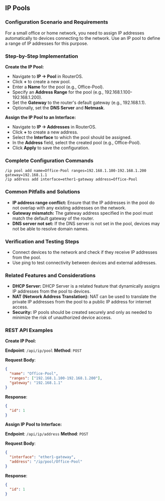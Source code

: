 ## IP Pools

### Configuration Scenario and Requirements

For a small office or home network, you need to assign IP addresses automatically to devices connecting to the network. Use an IP pool to define a range of IP addresses for this purpose.

### Step-by-Step Implementation

**Create the IP Pool:**

- Navigate to **IP -> Pool** in RouterOS.
- Click **+** to create a new pool.
- Enter a **Name** for the pool (e.g., Office-Pool).
- Specify an **Address Range** for the pool (e.g., 192.168.1.100-192.168.1.200).
- Set the **Gateway** to the router's default gateway (e.g., 192.168.1.1).
- Optionally, set the **DNS Server** and **Netmask**.

**Assign the IP Pool to an Interface:**

- Navigate to **IP -> Addresses** in RouterOS.
- Click **+** to create a new address.
- Select the **Interface** to which the pool should be assigned.
- In the **Address** field, select the created pool (e.g., Office-Pool).
- Click **Apply** to save the configuration.

### Complete Configuration Commands

```
/ip pool add name=Office-Pool ranges=192.168.1.100-192.168.1.200 gateway=192.168.1.1
/ip address add interface=ether1-gateway address=Office-Pool
```

### Common Pitfalls and Solutions

- **IP address range conflict:** Ensure that the IP addresses in the pool do not overlap with any existing addresses on the network.
- **Gateway mismatch:** The gateway address specified in the pool must match the default gateway of the router.
- **DNS server not set:** If the DNS server is not set in the pool, devices may not be able to resolve domain names.

### Verification and Testing Steps

- Connect devices to the network and check if they receive IP addresses from the pool.
- Use ping to test connectivity between devices and external addresses.

### Related Features and Considerations

- **DHCP Server:** DHCP Server is a related feature that dynamically assigns IP addresses from the pool to devices.
- **NAT (Network Address Translation):** NAT can be used to translate the private IP addresses from the pool to a public IP address for internet access.
- **Security:** IP pools should be created securely and only as needed to minimize the risk of unauthorized device access.

### REST API Examples

**Create IP Pool:**

**Endpoint**: ```/api/ip/pool```
**Method**: ```POST```

**Request Body**:
```json
{
  "name": "Office-Pool",
  "ranges": ["192.168.1.100-192.168.1.200"],
  "gateway": "192.168.1.1"
}
```

**Response**:
```json
{
  "id": 1
}
```

**Assign IP Pool to Interface:**

**Endpoint**: ```/api/ip/address```
**Method**: ```POST```

**Request Body**:
```json
{
  "interface": "ether1-gateway",
  "address": "/ip/pool/Office-Pool"
}
```

**Response**:
```json
{
  "id": 1
}
```